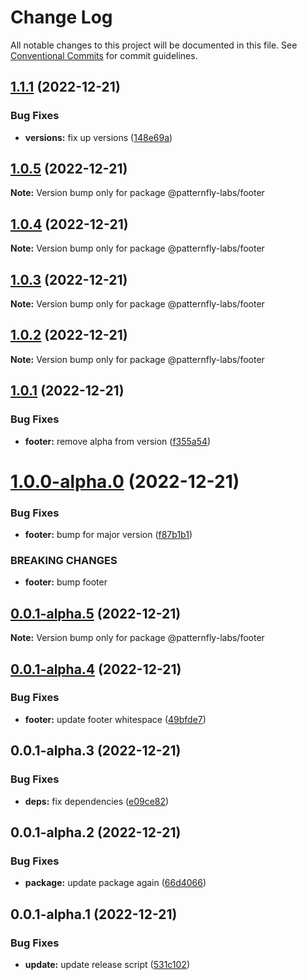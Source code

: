 # Change Log

All notable changes to this project will be documented in this file.
See [Conventional Commits](https://conventionalcommits.org) for commit guidelines.

## [1.1.1](https://github.com/patternfly-labs/pf-react-release-playground/compare/@patternfly-labs/footer@1.0.5...@patternfly-labs/footer@1.1.1) (2022-12-21)


### Bug Fixes

* **versions:** fix up versions ([148e69a](https://github.com/patternfly-labs/pf-react-release-playground/commit/148e69ab7cb93f75f6f94e1319aa120d0aada05d))





## [1.0.5](https://github.com/patternfly-labs/pf-react-release-playground/compare/@patternfly-labs/footer@1.0.4...@patternfly-labs/footer@1.0.5) (2022-12-21)

**Note:** Version bump only for package @patternfly-labs/footer





## [1.0.4](https://github.com/patternfly-labs/pf-react-release-playground/compare/@patternfly-labs/footer@1.0.3...@patternfly-labs/footer@1.0.4) (2022-12-21)

**Note:** Version bump only for package @patternfly-labs/footer





## [1.0.3](https://github.com/patternfly-labs/pf-react-release-playground/compare/@patternfly-labs/footer@1.0.2...@patternfly-labs/footer@1.0.3) (2022-12-21)

**Note:** Version bump only for package @patternfly-labs/footer





## [1.0.2](https://github.com/patternfly-labs/pf-react-release-playground/compare/@patternfly-labs/footer@1.0.1...@patternfly-labs/footer@1.0.2) (2022-12-21)

**Note:** Version bump only for package @patternfly-labs/footer





## [1.0.1](https://github.com/patternfly-labs/pf-react-release-playground/compare/@patternfly-labs/footer@1.0.0-alpha.0...@patternfly-labs/footer@1.0.1) (2022-12-21)


### Bug Fixes

* **footer:** remove alpha from version ([f355a54](https://github.com/patternfly-labs/pf-react-release-playground/commit/f355a54bf1b88840552d6a9ebc0523ee34a8eed3))





# [1.0.0-alpha.0](https://github.com/patternfly-labs/pf-react-release-playground/compare/@patternfly-labs/footer@0.0.1-alpha.5...@patternfly-labs/footer@1.0.0-alpha.0) (2022-12-21)


### Bug Fixes

* **footer:** bump for major version ([f87b1b1](https://github.com/patternfly-labs/pf-react-release-playground/commit/f87b1b1f56f9e36a7d2c7fa3bfe1e3269e17fd9e))


### BREAKING CHANGES

* **footer:** bump footer





## [0.0.1-alpha.5](https://github.com/patternfly-labs/pf-react-release-playground/compare/@patternfly-labs/footer@0.0.1-alpha.4...@patternfly-labs/footer@0.0.1-alpha.5) (2022-12-21)

**Note:** Version bump only for package @patternfly-labs/footer





## [0.0.1-alpha.4](https://github.com/patternfly-labs/pf-react-release-playground/compare/@patternfly-labs/footer@0.0.1-alpha.3...@patternfly-labs/footer@0.0.1-alpha.4) (2022-12-21)


### Bug Fixes

* **footer:** update footer whitespace ([49bfde7](https://github.com/patternfly-labs/pf-react-release-playground/commit/49bfde77b00cd048433213c13f0cae5bb3af76dd))





## 0.0.1-alpha.3 (2022-12-21)


### Bug Fixes

* **deps:** fix dependencies ([e09ce82](https://github.com/patternfly-labs/pf-react-release-playground/commit/e09ce8228ebe2249ffc914b76139b08c4a3299c0))





## 0.0.1-alpha.2 (2022-12-21)

### Bug Fixes

- **package:** update package again ([66d4066](https://github.com/patternfly-labs/pf-react-release-playground/commit/66d406647adad6b937c28c27a6cad6a4def43bd5))

## 0.0.1-alpha.1 (2022-12-21)

### Bug Fixes

- **update:** update release script ([531c102](https://github.com/patternfly-labs/pf-react-release-playground/commit/531c10274582145dd724ac31ca292391c691fc8d))
